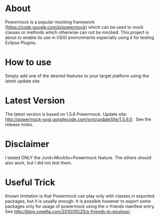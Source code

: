 # About
Powermock is a popular mocking framework (https://code.google.com/p/powermock) which can be used to mock classes or methods which otherwise can not be mocked. This project is about to enable its use in OSGI environments especially using it for testing Eclipse Plugins.

# How to use
Simply add one of the desired features to your target platform using the latest update site.

# Latest Version
The latest version is based on 1.5.6 Powermock. Update site: http://powermock-osgi.googlecode.com/svn/updateSite/1.5.6.0 . See the release notes.

# Disclaimer
I tested ONLY the Junit+Mockito+Powermock feature. The others should also work, but I did not test them.

# Useful Trick
Known limitation is that Powermock can play only with classes in exported packages, but it is usually enough. It is possible however to export some packages only for usage of powermock using the x-friends manifest entry. See http://blog.vogella.com/2010/05/25/x-friends-in-equinox/.
